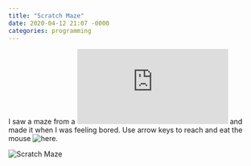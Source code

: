 ```yaml
---
title: "Scratch Maze"
date: 2020-04-12 21:07 -0000
categories: programming
---
```


I saw a maze from a ![book](http://www.calvin.edu/~vtn2/MACUL%20Scratch%20Workshop.pdf) and made it when I was feeling bored. Use arrow keys to reach and eat the mouse ![here](https://scratch.mit.edu/projects/377747768).

![Scratch Maze](https://hemanggarg.github.io/assets/scratch-maze.gif "Scratch Maze")
